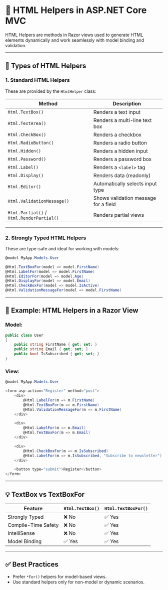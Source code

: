 
# 🧰 HTML Helpers in ASP.NET Core MVC

HTML Helpers are methods in Razor views used to generate HTML elements dynamically and work seamlessly with model binding and validation.

---

## 📌 Types of HTML Helpers

### 1. Standard HTML Helpers

These are provided by the `HtmlHelper` class:

| Method | Description |
|--------|-------------|
| `Html.TextBox()` | Renders a text input |
| `Html.TextArea()` | Renders a multi-line text box |
| `Html.CheckBox()` | Renders a checkbox |
| `Html.RadioButton()` | Renders a radio button |
| `Html.Hidden()` | Renders a hidden input |
| `Html.Password()` | Renders a password box |
| `Html.Label()` | Renders a `<label>` tag |
| `Html.Display()` | Renders data (readonly) |
| `Html.Editor()` | Automatically selects input type |
| `Html.ValidationMessage()` | Shows validation message for a field |
| `Html.Partial()` / `Html.RenderPartial()` | Renders partial views |

---

### 2. Strongly Typed HTML Helpers

These are type-safe and ideal for working with models:

```csharp
@model MyApp.Models.User

@Html.TextBoxFor(model => model.FirstName)
@Html.LabelFor(model => model.FirstName)
@Html.EditorFor(model => model.Age)
@Html.DisplayFor(model => model.Email)
@Html.CheckBoxFor(model => model.IsActive)
@Html.ValidationMessageFor(model => model.FirstName)
```

---

## 🧾 Example: HTML Helpers in a Razor View

### Model:

```csharp
public class User
{
    public string FirstName { get; set; }
    public string Email { get; set; }
    public bool IsSubscribed { get; set; }
}
```

### View:

```csharp
@model MyApp.Models.User

<form asp-action="Register" method="post">
    <div>
        @Html.LabelFor(m => m.FirstName)
        @Html.TextBoxFor(m => m.FirstName)
        @Html.ValidationMessageFor(m => m.FirstName)
    </div>

    <div>
        @Html.LabelFor(m => m.Email)
        @Html.TextBoxFor(m => m.Email)
    </div>

    <div>
        @Html.CheckBoxFor(m => m.IsSubscribed)
        @Html.LabelFor(m => m.IsSubscribed, "Subscribe to newsletter")
    </div>

    <button type="submit">Register</button>
</form>
```

---

## 💡 TextBox vs TextBoxFor

| Feature             | `Html.TextBox()`        | `Html.TextBoxFor()`           |
|---------------------|-------------------------|-------------------------------|
| Strongly Typed      | ❌ No                   | ✅ Yes                        |
| Compile-Time Safety | ❌ No                   | ✅ Yes                        |
| IntelliSense        | ❌ No                   | ✅ Yes                        |
| Model Binding       | ✅ Yes                  | ✅ Yes                        |

---

## ✅ Best Practices

- Prefer `*For()` helpers for model-based views.
- Use standard helpers only for non-model or dynamic scenarios.

